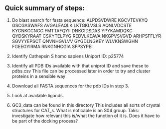 Quick summary of steps:
-----------------------

1. Do blast search for fasta sequence:
ALPDSVDWRE KGCVTEVKYQ GSCGASWAFS AVGALEAQLK LKTGKLVSLS AQNLVDCSTE KYGNKGCNGG FMTTAFQYII DNKGIDSDAS YPYKAMDQKC QYDSKYRAAT CSKYTELPYG REDVLKEAVA NKGPVSVGVD ARHPSFFLYR SGVYYEPSCT QNVNHGVLVV GYGDLNGKEY WLVKNSWGHN FGEEGYIRMA RNKGNHCGIA SFPSYPEI

2. Identify Cathepsin S homo sapiens Uniport ID:
 p25774

3. Identify all PDB IDs available with that uniprot ID and save these to pdbs.csv
This file can be processed later in order to try and cluster proteins in a sensible way

4. Download all FASTA sequences for the pdb IDs in step 3. 

5. Look at available ligands. 

6. GC3_data can be found in this directory
This includes all sorts of crystal structures for CAT_s. What is noticable is an S04 group.
Taks: investigate how relevant this is/what the function of it is. Does it have to be part of the docking process?
